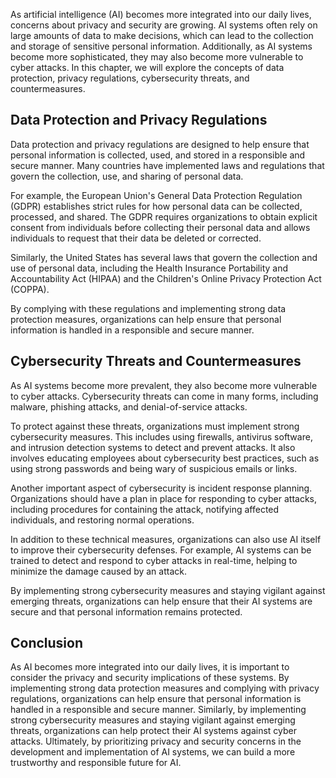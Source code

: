 
As artificial intelligence (AI) becomes more integrated into our daily lives, concerns about privacy and security are growing. AI systems often rely on large amounts of data to make decisions, which can lead to the collection and storage of sensitive personal information. Additionally, as AI systems become more sophisticated, they may also become more vulnerable to cyber attacks. In this chapter, we will explore the concepts of data protection, privacy regulations, cybersecurity threats, and countermeasures.

Data Protection and Privacy Regulations
---------------------------------------

Data protection and privacy regulations are designed to help ensure that personal information is collected, used, and stored in a responsible and secure manner. Many countries have implemented laws and regulations that govern the collection, use, and sharing of personal data.

For example, the European Union's General Data Protection Regulation (GDPR) establishes strict rules for how personal data can be collected, processed, and shared. The GDPR requires organizations to obtain explicit consent from individuals before collecting their personal data and allows individuals to request that their data be deleted or corrected.

Similarly, the United States has several laws that govern the collection and use of personal data, including the Health Insurance Portability and Accountability Act (HIPAA) and the Children's Online Privacy Protection Act (COPPA).

By complying with these regulations and implementing strong data protection measures, organizations can help ensure that personal information is handled in a responsible and secure manner.

Cybersecurity Threats and Countermeasures
-----------------------------------------

As AI systems become more prevalent, they also become more vulnerable to cyber attacks. Cybersecurity threats can come in many forms, including malware, phishing attacks, and denial-of-service attacks.

To protect against these threats, organizations must implement strong cybersecurity measures. This includes using firewalls, antivirus software, and intrusion detection systems to detect and prevent attacks. It also involves educating employees about cybersecurity best practices, such as using strong passwords and being wary of suspicious emails or links.

Another important aspect of cybersecurity is incident response planning. Organizations should have a plan in place for responding to cyber attacks, including procedures for containing the attack, notifying affected individuals, and restoring normal operations.

In addition to these technical measures, organizations can also use AI itself to improve their cybersecurity defenses. For example, AI systems can be trained to detect and respond to cyber attacks in real-time, helping to minimize the damage caused by an attack.

By implementing strong cybersecurity measures and staying vigilant against emerging threats, organizations can help ensure that their AI systems are secure and that personal information remains protected.

Conclusion
----------

As AI becomes more integrated into our daily lives, it is important to consider the privacy and security implications of these systems. By implementing strong data protection measures and complying with privacy regulations, organizations can help ensure that personal information is handled in a responsible and secure manner. Similarly, by implementing strong cybersecurity measures and staying vigilant against emerging threats, organizations can help protect their AI systems against cyber attacks. Ultimately, by prioritizing privacy and security concerns in the development and implementation of AI systems, we can build a more trustworthy and responsible future for AI.
